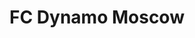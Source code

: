 ---
title: "FC Dynamo Moscow"
tags: ["design"]
year: "2023"
month: "05"
mainImage: "images/51.jpg"
---